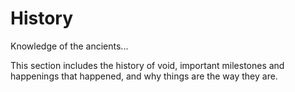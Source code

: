 # History

Knowledge of the ancients...

This section includes the history of void, important milestones and happenings
that happened, and why things are the way they are.

